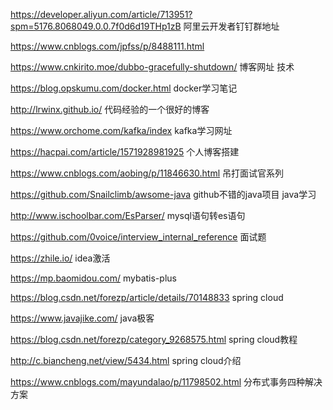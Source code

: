 https://developer.aliyun.com/article/713951?spm=5176.8068049.0.0.7f0d6d19THp1zB 阿里云开发者钉钉群地址

https://www.cnblogs.com/jpfss/p/8488111.html   

https://www.cnkirito.moe/dubbo-gracefully-shutdown/    博客网址 技术

https://blog.opskumu.com/docker.html   docker学习笔记

http://lrwinx.github.io/   代码经验的一个很好的博客

https://www.orchome.com/kafka/index   kafka学习网址

https://hacpai.com/article/1571928981925  个人博客搭建

https://www.cnblogs.com/aobing/p/11846630.html  吊打面试官系列

https://github.com/Snailclimb/awsome-java    github不错的java项目  java学习

http://www.ischoolbar.com/EsParser/    mysql语句转es语句

https://github.com/0voice/interview_internal_reference   面试题

https://zhile.io/				idea激活

https://mp.baomidou.com/    mybatis-plus

https://blog.csdn.net/forezp/article/details/70148833   spring cloud

https://www.javajike.com/    java极客

https://blog.csdn.net/forezp/category_9268575.html   spring cloud教程

http://c.biancheng.net/view/5434.html   spring cloud介绍

https://www.cnblogs.com/mayundalao/p/11798502.html   分布式事务四种解决方案